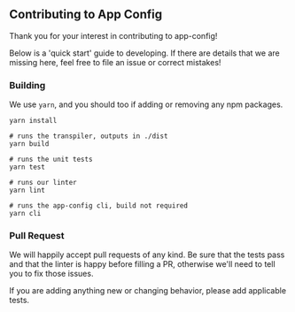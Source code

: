 ## Contributing to App Config
Thank you for your interest in contributing to app-config!

Below is a 'quick start' guide to developing. If there are details
that we are missing here, feel free to file an issue or correct mistakes!

### Building
We use `yarn`, and you should too if adding or removing any npm packages.

```
yarn install

# runs the transpiler, outputs in ./dist
yarn build

# runs the unit tests
yarn test

# runs our linter
yarn lint

# runs the app-config cli, build not required
yarn cli
```

### Pull Request
We will happily accept pull requests of any kind. Be sure that the tests
pass and that the linter is happy before filling a PR, otherwise we'll
need to tell you to fix those issues.

If you are adding anything new or changing behavior, please add applicable tests.
